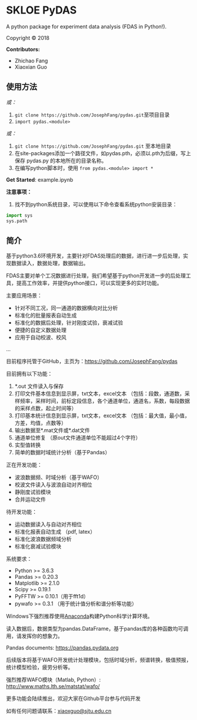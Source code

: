 # SKLOE PyDAS

A python package for experiment data analysis (FDAS in Python!).

Copyright &copy; 2018

**Contributors:**
* Zhichao Fang
* Xiaoxian Guo

## 使用方法
*或：*

1. `git clone https://github.com/JosephFang/pydas.git`至项目目录
2. `import pydas.<module>`

*或：*

1. `git clone https://github.com/JosephFang/pydas.git` 至本地目录
2. 在site-packages添加一个路径文件，如pydas.pth，必须以.pth为后缀，写上保存 pydas.py 的本地所在的目录名称。
3. 在编写python脚本时，使用 `from pydas.<module> import *`

**Get Started**: example.ipynb

**注意事项：**

1. 找不到python系统目录，可以使用以下命令查看系统python安装目录：

```python
import sys
sys.path
```

## 简介

基于python3.6环境开发，主要针对FDAS处理后的数据，进行进一步后处理，实现数据读入，数据处理，数据输出。

FDAS主要对单个工况数据进行处理，我们希望基于python开发进一步的后处理工具，提高工作效率，并提供python接口，可以实现更多的实时功能。

主要应用场景：

- 针对不同工况，同一通道的数据横向对比分析
- 标准化的批量报表自动生成
- 标准化的数据后处理，针对刚度试验，衰减试验
- 便捷的自定义数据处理
- 应用于自动校波、校风

...

目前程序托管于GitHub，主页为：https://github.com/JosephFang/pydas

目前拥有以下功能：

1. *.out 文件读入与保存
2. 打印文件基本信息到显示屏，txt文本，excel文本 （包括：段数，通道数，采样频率，采样时间，前标定段信息，各个通道单位，通道名，系数，每段数据的采样点数，起止时间等）
3. 打印基本统计信息到显示屏，txt文本，excel文本 （包括：最大值，最小值，方差，均值，点数等）
4. 输出数据至*.mat文件或*.dat文件
5. 通道单位修复 （原out文件通道单位不能超过4个字符）
6. 实型值转换
7. 简单的数据时域统计分析（基于Pandas）

正在开发功能：

- 波浪数据频、时域分析（基于WAFO）
- 校波文件读入与波浪自动对齐相位
- 静刚度试验模块
- 合并运动文件

待开发功能：

- 运动数据读入与自动对齐相位
- 标准化报表自动生成 （pdf, latex）
- 标准化波浪数据频域分析
- 标准化衰减试验模块

系统要求：

- Python >= 3.6.3
- Pandas >= 0.20.3
- Matplotlib >= 2.1.0
- Scipy >= 0.19.1
- PyFFTW >= 0.10.1（用于fft1d）
- pywafo >= 0.3.1 （用于统计值分析和谱分析等功能）

Windows下强烈推荐使用[Anaconda](https://www.anaconda.com)构建Python科学计算环境。

读入数据后，数据类型为pandas.DataFrame，基于pandas库的各种函数均可调用，请发挥你的想象力。

Pandas documents: https://pandas.pydata.org

后续版本将基于WAFO开发统计处理模块，包括时域分析，频谱转换，极值预报，统计模型检验，疲劳分析等。

强烈推荐WAFO模块（Matlab, Python）: http://www.maths.lth.se/matstat/wafo/

更多功能会陆续推出，欢迎大家在Github平台参与代码开发

如有任何问题请联系：[xiaoxguo@sjtu.edu.cn](mailto:xiaoxguo@sjtu.edu.cn)
